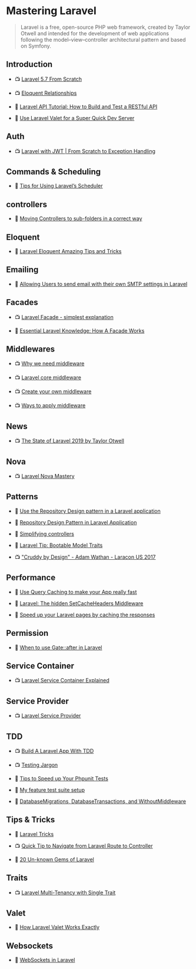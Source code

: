 # Mastering Laravel

> Laravel is a free, open-source PHP web framework, created by Taylor Otwell and intended for the development of web applications following the model–view–controller architectural pattern and based on Symfony.

## Introduction

- 📺 [Laravel 5.7 From Scratch](https://laracasts.com/series/laravel-from-scratch-2018)

- 📺 [Eloquent Relationships](https://laracasts.com/series/eloquent-relationships)

- 📖 [Laravel API Tutorial: How to Build and Test a RESTful API](https://www.toptal.com/laravel/restful-laravel-api-tutorial)

- 📖 [Use Laravel Valet for a Super Quick Dev Server](https://scotch.io/tutorials/use-laravel-valet-for-a-super-quick-dev-server)

## Auth

- 📺 [Laravel with JWT | From Scratch to Exception Handling](https://www.youtube.com/watch?v=l201RSQ7Ti4)

## Commands & Scheduling

- 📖 [Tips for Using Laravel’s Scheduler](https://laravel-news.com/tips-for-using-laravels-scheduler)

## controllers

- 📖 [Moving Controllers to sub-folders in a correct way](https://laraveldaily.com/moving-controllers-to-sub-folders-in-a-correct-way/)

## Eloquent

- 📖 [Laravel Eloquent Amazing Tips and Tricks](https://medium.com/@advanceidea/laravel-eloquent-tips-894bc104cb98)

## Emailing

- 📖 [Allowing Users to send email with their own SMTP settings in Laravel](https://laravel-news.com/allowing-users-to-send-email-with-their-own-smtp-settings-in-laravel)

## Facades

- 📺 [Laravel Facade - simplest explanation](https://www.youtube.com/watch?v=zD2VJhOdI5c)

- 📖 [Essential Laravel Knowledge: How A Facade Works](https://calebporzio.com/essential-laravel-knowledge-how-a-facade-work/)

## Middlewares

- 📺 [Why we need middleware](https://www.youtube.com/watch?v=2pPxHrPrvfA)

- 📺 [Laravel core middleware](https://www.youtube.com/watch?v=kXLKPLR_W_0)

- 📺 [Create your own middleware](https://www.youtube.com/watch?v=YHn7EvfVJ44)

- 📺 [Ways to apply middleware](https://www.youtube.com/watch?v=PC_YT--gPzg)

## News

- 📺 [The State of Laravel 2019 by Taylor Otwell](https://www.youtube.com/watch?v=Hfgcg09srSo)

## Nova

- 📺 [Laravel Nova Mastery](https://laracasts.com/series/laravel-nova-mastery)

## Patterns

- 📖 [Use the Repository Design pattern in a Laravel application](https://medium.com/employbl/use-the-repository-design-pattern-in-a-laravel-application-13f0b46a3dce)

- 📖 [Repository Design Pattern in Laravel Application](https://medium.com/@shishirthedev/repository-design-pattern-in-laravel-application-f474798f53ec)

- 📖 [Simplifying controllers](https://murze.be/simplifying-controllers)

- 📖 [Laravel Tip: Bootable Model Traits](https://tighten.co/blog/laravel-tip-bootable-model-traits)

- 📺 ["Cruddy by Design" - Adam Wathan - Laracon US 2017](https://www.youtube.com/watch?v=MF0jFKvS4SI)

## Performance

- 📖 [Use Query Caching to make your App really fast](https://kovah.me/en/n7hs3x-laravel-5-use-query-caching-to-make-your-app-really-fast/)

- 📖 [Laravel: The hidden SetCacheHeaders Middleware](https://itnext.io/laravel-the-hidden-setcacheheaders-middleware-4cd594ba462f)

- 📖 [Speed up your Laravel pages by caching the responses](https://jeffochoa.me/speed-up-your-laravel-pages-by-caching-the-responses)

## Permission

- 📖 [When to use Gate::after in Laravel](https://murze.be/when-to-use-gateafter-in-laravel)

## Service Container

- 📺 [Laravel Service Container Explained](https://www.youtube.com/watch?v=PGVqkEZiUoc)

## Service Provider

- 📺 [Laravel Service Provider](https://www.youtube.com/watch?v=1AxQNDOJTBw)

## TDD

- 📺 [Build A Laravel App With TDD](https://laracasts.com/series/build-a-laravel-app-with-tdd)

- 📺 [Testing Jargon](https://laracasts.com/series/testing-jargon)

- 📖 [Tips to Speed up Your Phpunit Tests](https://laravel-news.com/tips-to-speed-up-phpunit-tests)

- 📖 [My feature test suite setup](https://timacdonald.me/my-feature-test-suite-setup)

- 📖 [DatabaseMigrations, DatabaseTransactions, and WithoutMiddleware](https://mattstauffer.com/blog/better-integration-testing-in-laravel-5.1-databasemigrations-databasetransactions-and-withoutmiddleware/)

## Tips & Tricks

- 🧠 [Laravel Tricks](https://laravel-tricks.com/)

- 📺 [Quick Tip to Navigate from Laravel Route to Controller](https://www.youtube.com/watch?v=-zxzRwbdhR8)

- 📖 [20 Un-known Gems of Laravel](https://meramustaqbil.com/2019/03/23/20-un-known-gems-of-laravel/)

## Traits

- 📺 [Laravel Multi-Tenancy with Single Trait](https://www.youtube.com/watch?v=nCiNqboYFVQ)

## Valet

- 📖 [How Laravel Valet Works Exactly](https://deliciousbrains.com/how-laravel-valet-works-exactly/)

## Websockets

- 📖 [WebSockets in Laravel](https://johnbraun.blog/posts/websockets-in-laravel)
